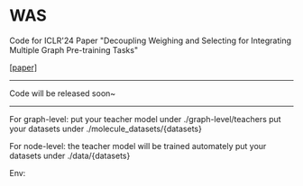 # WAS
Code for ICLR'24 Paper "Decoupling Weighing and Selecting for Integrating Multiple Graph Pre-training Tasks" 

[[paper]](https://openreview.net/forum?id=c85tdYOOju)

---
Code will be released soon~


---
For graph-level:
    put your teacher model under ./graph-level/teachers
    put your datasets under ./molecule_datasets/{datasets}


For node-level:
    the teacher model will be trained automately
    put your datasets under ./data/{datasets}


Env: